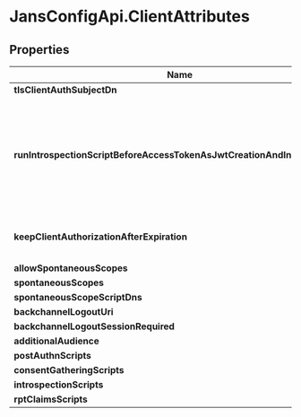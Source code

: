 # JansConfigApi.ClientAttributes

## Properties

Name | Type | Description | Notes
------------ | ------------- | ------------- | -------------
**tlsClientAuthSubjectDn** | **String** |  | [optional] 
**runIntrospectionScriptBeforeAccessTokenAsJwtCreationAndIncludeClaims** | **Boolean** | Run Introspection Script Before Access Token as Jwt Creation and Include Claims. Default value is false. | [optional] 
**keepClientAuthorizationAfterExpiration** | **Boolean** | Keep Client Authorization After Expiration. | [optional] 
**allowSpontaneousScopes** | **Boolean** |  | [optional] 
**spontaneousScopes** | **[String]** |  | [optional] 
**spontaneousScopeScriptDns** | **[String]** |  | [optional] 
**backchannelLogoutUri** | **[String]** |  | [optional] 
**backchannelLogoutSessionRequired** | **Boolean** |  | [optional] 
**additionalAudience** | **[String]** |  | [optional] 
**postAuthnScripts** | **[String]** |  | [optional] 
**consentGatheringScripts** | **[String]** |  | [optional] 
**introspectionScripts** | **[String]** |  | [optional] 
**rptClaimsScripts** | **[String]** |  | [optional] 


